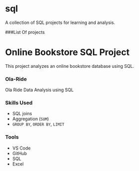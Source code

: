 # sql
 A collection of SQL projects for learning and analysis.

###List Of projects
#  Online Bookstore SQL Project

This project analyzes an online bookstore database using SQL.

### Ola-Ride 

Ola Ride Data Analysis using SQL


###  Skills Used
- SQL joins
- Aggregation (`SUM`)
- `GROUP BY`, `ORDER BY`, `LIMIT`

###  Tools
- VS Code
- GitHub
- SQL 
- Excel

